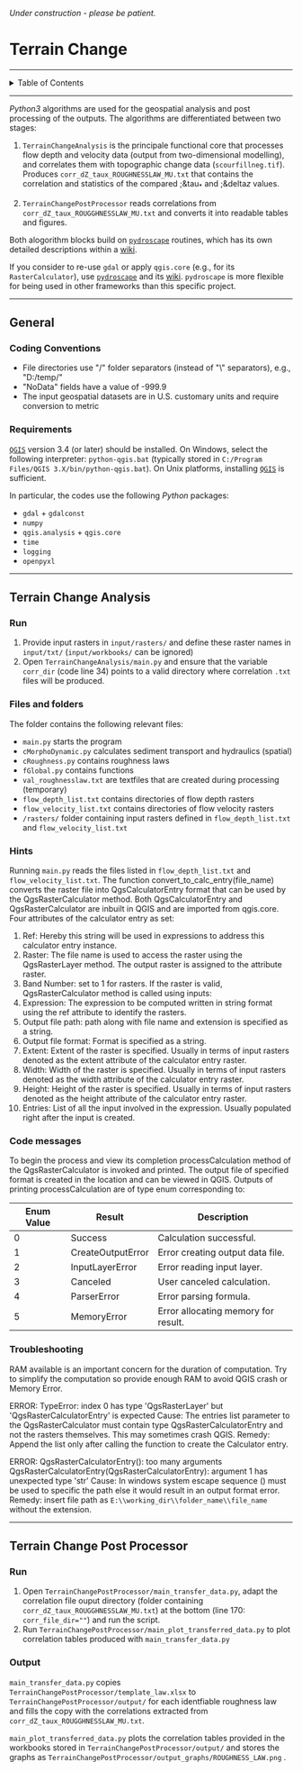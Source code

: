 *Under construction - please be patient.*

# Terrain Change
***

<details><summary> Table of Contents </summary><p>

1. [Introduction](#intro)
2. [General conventions and requirements](#general)
3. [Terrain Change Analysis](#analysis)
4. [Terrain Change Post Processor](#postproc)

</p></details>

***
<a name="intro"></a>
*Python3* algorithms are used for the geospatial analysis and post processing of the outputs. The algorithms are differentiated between two stages:

1. `TerrainChangeAnalysis` is the principale functional core that processes flow depth and velocity data (output from two-dimensional modelling), and correlates them with topographic change data (`scourfillneg.tif`). Produces `corr_dZ_taux_ROUGHNESSLAW_MU.txt` that contains the correlation and statistics of the compared ;&tau<sub>\*</sub> and ;&delta*z* values.

2. `TerrainChangePostProcessor` reads correlations from `corr_dZ_taux_ROUGGHNESSLAW_MU.txt` and converts it into readable tables and figures.

Both alogorithm blocks build on [`pydroscape`](https://sschwindt.github.io/pydroscape/) routines, which has its own detailed descriptions within a [wiki](https://github.com/sschwindt/pydroscape/wiki).

If you consider to re-use `gdal` or apply `qgis.core` (e.g., for its `RasterCalculator`), use [`pydroscape`](https://sschwindt.github.io/pydroscape/) and its [wiki](https://github.com/sschwindt/pydroscape/wiki). `pydroscape` is more flexible for being used in other frameworks than this specific project.
***

## General<a name="general"></a>
### Coding Conventions

 -	File directories use "/" folder separators (instead of "\\" separators), e.g., "D:/temp/"
 -	"NoData" fields have a value of -999.9
 -	The input geospatial datasets are in U.S. customary units and require conversion to metric

### Requirements

[`QGIS`](https://qgis.org/) version 3.4 (or later) should be installed. On Windows, select the following interpreter: `python-qgis.bat` (typically stored in `C:/Program Files/QGIS 3.X/bin/python-qgis.bat`). On Unix platforms, installing [`QGIS`](https://qgis.org/) is sufficient.

In particular, the codes use the following *Python* packages:
 - `gdal` + `gdalconst`
 - `numpy`
 - `qgis.analysis` + `qgis.core`
 - `time`
 - `logging`
 - `openpyxl`

***

## Terrain Change Analysis<a name="analysis"></a>

### Run

1. Provide input rasters in `input/rasters/` and define these raster names in `input/txt/` (`input/workbooks/` can be ignored)
2. Open `TerrainChangeAnalysis/main.py` and ensure that the variable `corr_dir` (code line 34) points to a valid directory where correlation `.txt` files will be produced.

### Files and folders
The folder contains the following relevant files:

 -	`main.py` starts the program
 -	`cMorphoDynamic.py` calculates sediment transport and hydraulics (spatial) 
 -	`cRoughness.py` contains roughness laws 
 -	`fGlobal.py` contains functions
 -	`val_roughnesslaw.txt` are textfiles that are created during processing (temporary)
 -	`flow_depth_list.txt` contains directories of flow depth rasters
 -	`flow_velocity_list.txt` contains directories of flow velocity rasters
 -	`/rasters/` folder containing input rasters defined in `flow_depth_list.txt` and `flow_velocity_list.txt`

### Hints
Running `main.py`  reads the files listed in `flow_depth_list.txt` and `flow_velocity_list.txt`. The function convert_to_calc_entry(file_name) converts the raster file into QgsCalculatorEntry format that can be used by the QgsRasterCalculator method. Both QgsCalculatorEntry and QgsRasterCalculator are inbuilt in QGIS and are imported from qgis.core. Four attributes of the calculator entry as set:
1.	Ref: Hereby this string will be used in expressions to address this calculator entry instance.
2.	 Raster: The file name is used to access the raster using the QgsRasterLayer method. The output raster is assigned to the attribute raster.
3.	Band Number: set to 1 for rasters.
If the raster is valid, QgsRasterCalculator method is called using inputs:
1.	Expression: The expression to be computed written in string format using the ref attribute to identify the rasters.
2.	Output file path: path along with file name and extension is specified as a string.
3.	Output file format: Format is specified as a string.
4.	Extent: Extent of the raster is specified. Usually in terms of input rasters denoted as the extent attribute of the calculator entry raster.
5.	Width: Width of the raster is specified. Usually in terms of input rasters denoted as the width attribute of the calculator entry raster.
6.	Height: Height of the raster is specified. Usually in terms of input rasters denoted as the height attribute of the calculator entry raster.
7.	Entries: List of all the input involved in the expression. Usually populated right after the input is created.

### Code messages
To begin the process and view its completion processCalculation method of the QgsRasterCalculator is invoked and printed. The output file of specified format is created in the location and can be viewed in QGIS. Outputs of printing processCalculation are of type enum corresponding to:

|Enum  Value |Result|Description|
|------------|------|-----------|
|0|	Success 	|Calculation successful.|
|1|	CreateOutputError| 	Error creating output data file.|
|2|	InputLayerError| 	Error reading input layer.|
|3|	Canceled |	User canceled calculation.|
|4|	ParserError| 	Error parsing formula.|
|5|	MemoryError |	Error allocating memory for result.|

### Troubleshooting
RAM available is an important concern for the duration of computation. Try to simplify the computation so provide enough RAM to avoid QGIS crash or Memory Error.

ERROR: TypeError: index 0 has type 'QgsRasterLayer' but 'QgsRasterCalculatorEntry' is expected
Cause: The entries list parameter to the QgsRasterCalculator must contain type QgsRasterCalculatorEntry and not the rasters themselves. This may sometimes crash QGIS.
Remedy: Append the list only after calling the function to create the Calculator entry.

ERROR:
QgsRasterCalculatorEntry(): too many arguments
  QgsRasterCalculatorEntry(QgsRasterCalculatorEntry): argument 1 has unexpected type 'str'
Cause:
In windows system escape sequence (\) must be used to specific the path else it would result in an output format error.
Remedy: insert file path as `E:\\working_dir\\folder_name\\file_name` without the extension.

***

## Terrain Change Post Processor<a name="postproc"></a>

### Run
1. Open `TerrainChangePostProcessor/main_transfer_data.py`, adapt the correlation file ouput directory (folder containing `corr_dZ_taux_ROUGGHNESSLAW_MU.txt`) at the bottom (line 170: `corr_file_dir=""`) and run the script.
2. Run `TerrainChangePostProcessor/main_plot_transferred_data.py` to plot correlation tables produced with `main_transfer_data.py`

### Output
`main_transfer_data.py` copies `TerrainChangePostProcessor/template_law.xlsx` to `TerrainChangePostProcessor/output/` for each identfiable roughness law and fills the copy with the correlations extracted from `corr_dZ_taux_ROUGGHNESSLAW_MU.txt`.

`main_plot_transferred_data.py` plots the correlation tables provided in the workbooks stored in `TerrainChangePostProcessor/output/` and stores the graphs as `TerrainChangePostProcessor/output_graphs/ROUGHNESS_LAW.png` .
